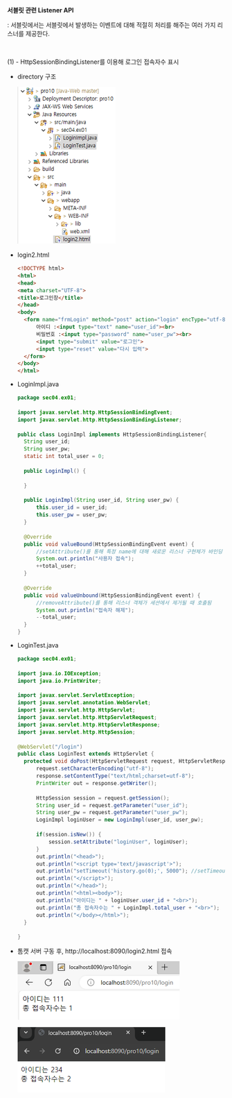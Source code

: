 **서블릿 관련 Listener API**

: 서블릿에서는 서블릿에서 발생하는 이벤트에 대해 적절히 처리를 해주는 여러 가지 리스너를 제공한다.

<br>

(1) - HttpSessionBindingListener를 이용해 로그인 접속자수 표시

* directory 구조

  ![listener-directory](./image.assets/listener-directory.PNG)

* login2.html

  ```html
  <!DOCTYPE html>
  <html>
  <head>
  <meta charset="UTF-8">
  <title>로그인창</title>
  </head>
  <body>
  	<form name="frmLogin" method="post" action="login" encType="utf-8">
  		아이디 :<input type="text" name="user_id"><br>
  		비밀번호 :<input type="password" name="user_pw"><br>
  		<input type="submit" value="로그인">
  		<input type="reset" value="다시 입력">
  	</form>
  </body>
  </html>
  ```

* LoginImpl.java

  ```java
  package sec04.ex01;
  
  import javax.servlet.http.HttpSessionBindingEvent;
  import javax.servlet.http.HttpSessionBindingListener;
  
  public class LoginImpl implements HttpSessionBindingListener{
  	String user_id;
  	String user_pw;
  	static int total_user = 0;
  
  	public LoginImpl() {
  		
  	}
  	
  	public LoginImpl(String user_id, String user_pw) {
  		this.user_id = user_id;
  		this.user_pw = user_pw;
  	}
  
  	@Override
  	public void valueBound(HttpSessionBindingEvent event) {
  		//setAttribute()를 통해 특정 name에 대해 새로운 리스너 구현체가 바인딩 될 때 호출됨
  		System.out.println("사용자 접속");
  		++total_user;
  	}
  
  	@Override
  	public void valueUnbound(HttpSessionBindingEvent event) {
  		//removeAttribute()를 통해 리스너 객체가 세션에서 제거될 때 호출됨
  		System.out.println("접속자 해제");
  		--total_user;
  	}
  }
  ```

* LoginTest.java

  ```java
  package sec04.ex01;
  
  import java.io.IOException;
  import java.io.PrintWriter;
  
  import javax.servlet.ServletException;
  import javax.servlet.annotation.WebServlet;
  import javax.servlet.http.HttpServlet;
  import javax.servlet.http.HttpServletRequest;
  import javax.servlet.http.HttpServletResponse;
  import javax.servlet.http.HttpSession;
  
  @WebServlet("/login")
  public class LoginTest extends HttpServlet {
  	protected void doPost(HttpServletRequest request, HttpServletResponse response) throws ServletException, IOException {
  		request.setCharacterEncoding("utf-8");
  		response.setContentType("text/html;charset=utf-8");
  		PrintWriter out = response.getWriter();
  		
  		HttpSession session = request.getSession();
  		String user_id = request.getParameter("user_id");
  		String user_pw = request.getParameter("user_pw");
  		LoginImpl loginUser = new LoginImpl(user_id, user_pw);
  		
  		if(session.isNew()) {
  			session.setAttribute("loginUser", loginUser);
  		}
  		out.println("<head>");
  		out.println("<script type='text/javascript'>");
  		out.println("setTimeout('history.go(0);', 5000"); //setTimeout() 함수를 이용해 5초마다 서블릿에 재용청하여 현재 접속자수 표시
  		out.println("</script>");
  		out.println("</head>");
  		out.println("<html><body>");
  		out.println("아이디는 " + loginUser.user_id + "<br>");
  		out.println("총 접속자수는 " + LoginImpl.total_user + "<br>");
  		out.println("</body></html>");
  	}
  
  }
  ```

* 톰캣 서버 구동 후, http://localhost:8090/login2.html 접속

  ![listener-result1](./image.assets/listener-result1.PNG)

  ![listener-result2](./image.assets/listener-result2.PNG)